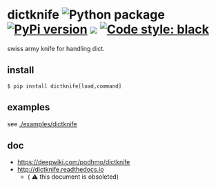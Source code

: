 # dictknife ![Python package](https://github.com/podhmo/dictknife/workflows/Python%20package/badge.svg) [![PyPi version](https://img.shields.io/pypi/v/dictknife.svg)](https://pypi.python.org/pypi/dictknife) [![](https://img.shields.io/badge/python-3.10+-blue.svg)](https://www.python.org/download/releases/3.10.0/) [![Code style: black](https://img.shields.io/badge/code%20style-black-000000.svg)](https://black.readthedocs.io/en/stable/)

swiss army knife for handling dict.

## install

```console
$ pip install dictknife[load,command]
```

## examples

see [./examples/dictknife](https://github.com/podhmo/dictknife/tree/master/examples/dictknife)

## doc

- https://deepwiki.com/podhmo/dictknife
- http://dictknife.readthedocs.io
    - ( ⚠️ this document is obsoleted)
